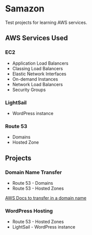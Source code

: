 # Samazon #

Test projects for learning AWS services.

## AWS Services Used ##

### EC2 ###

* Application Load Balancers
* Classing Load Balancers
* Elastic Network Interfaces
* On-demand Instances
* Network Load Balancers
* Security Groups 

### LightSail ###

* WordPress instance

### Route 53 ###

* Domains
* Hosted Zone

## Projects ##

### Domain Name Transfer

* Route 53 - Domains
* Route 53 - Hosted Zones 

[AWS Docs to transfer in a domain name](https://docs.aws.amazon.com/Route53/latest/DeveloperGuide/domain-transfer-to-route-53.html)

### WordPress Hosting

* Route 53 - Hosted Zones
* LightSail - WordPress instance